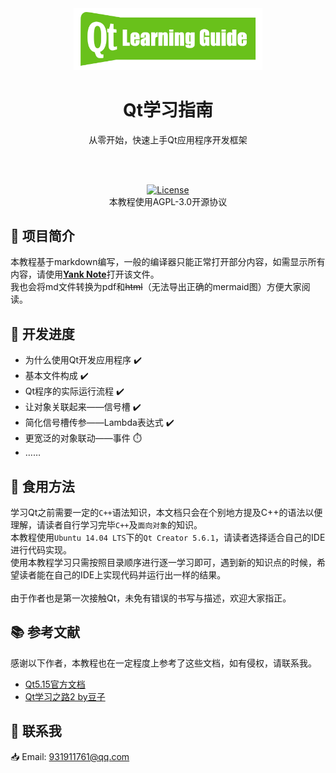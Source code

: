 <div align=center>
<img  src="QtLearningGuide.svg" height="60%" width="60%"/>
</div>

<h1 align="center">
  Qt学习指南
</h1>

<p align="center">
  从零开始，快速上手Qt应用程序开发框架
</p>
 <br/>
 <br/>
<p align="center">
  <a href="https://github.com/Nitrosaccharose/QT-Learning-Guide/blob/main/LICENSE"><img src="https://img.shields.io/github/license/Nitrosaccharose/QT-Learning-Guide" alt="License"></a>
  <br/>
  本教程使用AGPL-3.0开源协议
<p/>


## 🧭 项目简介
本教程基于markdown编写，一般的编译器只能正常打开部分内容，如需显示所有内容，请使用[**Yank Note**](https://github.com/purocean/yn)打开该文件。
<br/>
我也会将md文件转换为pdf和~~html~~（无法导出正确的mermaid图）方便大家阅读。
## 🚧 开发进度
+ 为什么使用Qt开发应用程序 ✔️
+ 基本文件构成 ✔️
+ Qt程序的实际运行流程 ✔️
+ 让对象关联起来——信号槽 ✔️
+ 简化信号槽传参——Lambda表达式 ✔️
+ 更宽泛的对象联动——事件 ⏱️
+ ……
## 🍔 食用方法
学习Qt之前需要一定的`C++`语法知识，本文档只会在个别地方提及C++的语法以便理解，请读者自行学习完毕`C++`及`面向对象`的知识。
<br/>
本教程使用`Ubuntu 14.04 LTS`下的`Qt Creator 5.6.1`，请读者选择适合自己的IDE进行代码实现。
<br/>
使用本教程学习只需按照目录顺序进行逐一学习即可，遇到新的知识点的时候，希望读者能在自己的IDE上实现代码并运行出一样的结果。
<br/><br/>
由于作者也是第一次接触Qt，未免有错误的书写与描述，欢迎大家指正。
## 📚 参考文献
感谢以下作者，本教程也在一定程度上参考了这些文档，如有侵权，请联系我。
<br/>
+ [Qt5.15官方文档](https://doc.qt.io/qt-5/index.html)
+ [Qt学习之路2 by豆子](https://www.devbean.net/2012/08/qt-study-road-2-catelog/)

## 🤙 联系我
📥 Email: 931911761@qq.com

